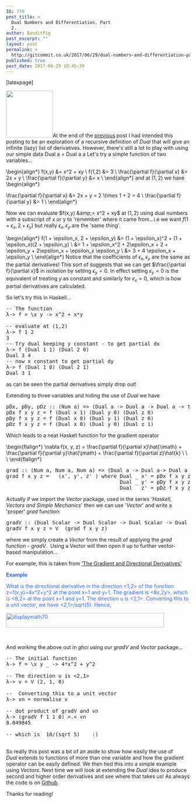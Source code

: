 ```yaml
---
ID: 779
post_title: >
  Dual Numbers and Differentiation. Part
  2.
author: BanditPig
post_excerpt: ""
layout: post
permalink: >
  http://gitcommit.co.uk/2017/06/29/dual-numbers-and-differentiation-part-2/
published: true
post_date: 2017-06-29 18:45:39
---
```

[latexpage]

<img class="alignnone size-full wp-image-317" src="http://gitcommit.co.uk/wp-content/uploads/2017/03/refresh.png" alt="" width="128" height="128" />At the end of the <a href="http://gitcommit.co.uk/2017/06/24/dual-numbers-and-differentiation-part-1/">previous</a> post I had intended this posting to be an exploration of a recursive definition of <em>Dual</em> that will give an infinite (lazy) list of derivatives. However, there's still a lot to play with using our simple
<span class="lang:haskell decode:true crayon-inline ">data Dual a = Dual a a</span> Let's try a simple function of two variables...

\begin{align*}
f(x,y) &amp;= x^2 + xy \\
f(1,2) &amp;= 3 \\
\frac{\partial f}{\partial x} &amp;= 2x + y \\
\frac{\partial f}{\partial y} &amp;= x \\
\end{align*}
and at $(1,2)$ we have
\begin{align*}

\frac{\partial f}{\partial x} &amp;= 2x + y = 2 \times 1 + 2 = 4 \\
\frac{\partial f}{\partial y} &amp;= 1 \\
\end{align*}

Now we can evaluate $f(x,y) &amp;= x^2 + xy$ at $(1,2)$ using dual numbers with a subscript of x or y to 'remember' where it came from...i.e we want $f(1 + \epsilon_x, 2 + \epsilon_y)$ but really $\epsilon_x, \epsilon_y$ are the 'same thing'.

\begin{align*}
f(1 + \epsilon_x, 2 + \epsilon_y) &amp;= (1 + \epsilon_x)^2 + (1 + \epsilon_x)(2 + \epsilon_y) \\
&amp;= 1 + \epsilon_x^2 + 2\epsilon_x + 2 + \epsilon_y + 2\epsilon_x + \epsilon_x \epsilon_y \\
&amp;= 3 + 4 \epsilon_x + \epsilon_y \\
\end{align*}
Notice that the coefficients of $\epsilon_x, \epsilon_y$ are the same as the partial derivatives! This sort of suggests that we can get $\frac{\partial f}{\partial x}$ in isolation by setting $\epsilon_y = 0$. In effect setting $\epsilon_y = 0$ is the equivalent of treating $y$ as constant and similarly for $\epsilon_x = 0$, which is how partial derivatives are calculated.

So let's try this in Haskell...
<pre class="lang:haskell decode:true ">-- The function
λ-&gt; f = \x y -&gt; x^2 + x*y

-- evaluate at (1,2)
λ-&gt; f 1 2
3
-- Try dual keeping y constant - to get partial dx
λ-&gt; f (Dual 1 1) (Dual 2 0)
Dual 3 4
-- now x constant to get partial dy
λ-&gt; f (Dual 1 0) (Dual 2 1)
Dual 3 1</pre>
as can be seen the partial derivatives simply drop out!

Extending to three variables and hiding the use of <em>Dual</em> we have
<pre class="lang:haskell decode:true ">pDx, pDy, pDz :: (Num a) =&gt; (Dual a -&gt; Dual a -&gt; Dual a -&gt; t) -&gt; a -&gt; a -&gt; a -&gt; t
pDx f x y z = f (Dual x 1) (Dual y 0) (Dual z 0) 
pDy f x y z = f (Dual x 0) (Dual y 1) (Dual z 0) 
pDz f x y z = f (Dual x 0) (Dual y 0) (Dual z 1) 
</pre>
Which leads to a neat Haskell function for the gradient operator

\begin{flalign*}
\nabla f(x, y, z) = \frac{\partial f}{\partial x}\hat{\imath} + \frac{\partial f}{\partial y}\hat{\jmath} + \frac{\partial f}{\partial z}\hat{k} \ \ \\
\end{flalign*}
<pre class="lang:haskell decode:true ">grad :: (Num a, Num a, Num a) =&gt; (Dual a -&gt; Dual a-&gt; Dual a -&gt; Dual a) -&gt; a -&gt; a -&gt; a -&gt; (a, a, a)
grad f x y z =   (x', y', z' ) where Dual _ x' = pDx f x y z
                                     Dual _ y' = pDy f x y z
                                     Dual _ z' = pDz f x y z
</pre>
Actually if we import the <em>Vector</em> package, used in the series <em>'Haskell, Vectors and Simple Mechanics</em>' then we can use '<em>Vector</em>' and write a 'proper' <em>grad</em> function:
<pre class="lang:haskell decode:true">gradV :: (Dual Scalar -&gt; Dual Scalar -&gt; Dual Scalar -&gt; Dual Scalar)  -&gt; Scalar -&gt; Scalar -&gt; Scalar -&gt; Vector
gradV f x y z = V  (grad f x y z)
</pre>
where we simply create a <em>Vector</em> from the result of applying the <em>grad</em> function - <em>gradV</em>.  Using a Vector will then open it up to further vector-based manipulation...

For example, this is taken from <a href="https://math.oregonstate.edu/home/programs/undergrad/CalculusQuestStudyGuides/vcalc/grad/grad.html">'The Gradient and Directional Derivatives'</a>

<span style="color: #3366ff;"><b>Example</b></span>

<span style="color: #3366ff;">What is the directional derivative in the direction &lt;1,2&gt; of the function z=f(x,y)=4x^2+y^2 at the point x=1 and y=1. The gradient is &lt;8x,2y&gt;, which is &lt;8,2&gt; at the point x=1 and y=1. The direction u is &lt;2,1&gt;. Converting this to a unit vector, we have &lt;2,1&gt;/sqrt(5). Hence,</span>

<span style="color: #3366ff;"><img src="https://math.oregonstate.edu/home/programs/undergrad/CalculusQuestStudyGuides/vcalc/grad/img5.gif" alt="displaymath70" width="433" height="40" align="BOTTOM" /></span>

&nbsp;

And working the above out in <em>ghci</em> using our <em>gradV</em> and <em>Vector</em> package...
<pre class="lang:haskell decode:true">-- The initial function
λ-&gt; f = \x y _ -&gt; 4*x^2 + y^2

-- The direction u is &lt;2,1&gt;
λ-&gt; v = V (2, 1, 0)

--  Converting this to a unit vector
λ-&gt; vn = normalise v

-- dot product of gradV and vn
λ-&gt; (gradV f 1 1 0) &gt;.&lt; vn
8.049845

-- which is  18/(sqrt 5)    :)

</pre>
So really this post was a bit of an aside to show how easily the use of <em>Dual</em> extends to functions of more than one variable and how the gradient operator can be easily defined. We then tied this into a simple example using <em>Vectors</em>. Next time we will look at extending the <em>Dual</em> idea to produce second and higher order derivatives and see where that takes us! As always the code is on <a href="https://github.com/banditpig/autodiff">Github</a>.

Thanks for reading!